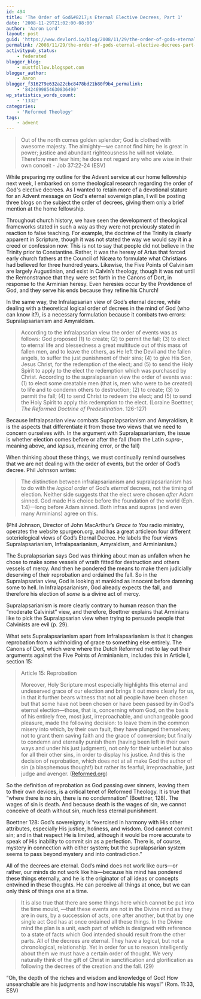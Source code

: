 ```yaml
---
id: 494
title: 'The Order of God&#8217;s Eternal Elective Decrees, Part 1'
date: '2008-11-29T21:02:00-08:00'
author: 'Aaron Lord'
layout: post
guid: 'https://www.devlord.io/blog/2008/11/29/the-order-of-gods-eternal-elective-decrees-part-1/'
permalink: /2008/11/29/the-order-of-gods-eternal-elective-decrees-part-1/
activitypub_status:
    - federated
blogger_blog:
    - mustfollow.blogspot.com
blogger_author:
    - Aaron
blogger_f316279e632a22cbc8478bd21b80f9b4_permalink:
    - '8424699854630836490'
wp_statistics_words_count:
    - '1332'
categories:
    - 'Reformed Theology'
tags:
    - advent
---
```


<blockquote>Out of the north comes golden splendor;
God is clothed with awesome majesty.
The almighty—we cannot find him;
he is great in power;
justice and abundant righteousness he will not violate.
Therefore men fear him;
he does not regard any who are wise in their own conceit
- Job 37:22-24 (ESV)</blockquote>

While preparing my outline for the Advent service at our home fellowship next week, I embarked on some theological research regarding the order of God's elective decrees. As I wanted to retain more of a devotional stature for an Advent message on God's eternal sovereign plan, I will be posting three blogs on the subject the order of decrees, giving them only a brief mention at the home fellowship.

Throughout church history, we have seen the development of theological frameworks stated in such a way as they were not previously stated in reaction to false teaching. For example, the doctrine of the Trinity is clearly apparent in Scripture, though it was not stated the way we would say it in a creed or confession now. This is not to say that people did not believe in the Trinity prior to Constantine. Rather, it was the heresy of Arius that forced early church fathers at the Council of Nicæa to formulate what Christians had believed for three hundred years. Likewise, the Five Points of Calvinism are largely Augustinian, and exist in Calvin’s theology, though it was not until the Remonstrance that they were set forth in the Canons of Dort, in response to the Arminian heresy. Even heresies occur by the Providence of God, and they serve his ends because they refine his Church!

In the same way, the Infralapsarian view of God’s eternal decree, while dealing with a theoretical logical order of decrees in the mind of God (who can know it?), is a necessary formulation because it combats two errors: Supralapsarianism and Amyraldism.

<blockquote>According to the infralapsarian view the order of events was as follows: God proposed (1) to create; (2) to permit the fall; (3) to elect to eternal life and blessedness a great multitude out of this mass of fallen men, and to leave the others, as He left the Devil and the fallen angels, to suffer the just punishment of their sins; (4) to give His Son, Jesus Christ, for the redemption of the elect; and (5) to send the Holy Spirit to apply to the elect the redemption which was purchased by Christ. According to the supralapsarian view the order of events was: (1) to elect some creatable men (that is, men who were to be created) to life and to condemn others to destruction; (2) to create; (3) to permit the fall; (4) to send Christ to redeem the elect; and (5) to send the Holy Spirit to apply this redemption to the elect. (Loraine Boettner, <em>The Reformed Doctrine of Predestination</em>. 126-127)</blockquote>

Because Infralapsarian view combats Supralapsarianism and Amyraldism, it is the aspects that differentiate it from those two views that we need to concern ourselves with. In the argument with Supralapsarianism, the issue is whether election comes before or after the fall (from the Latin <em>supra-</em>, meaning above, and <em>lapsus</em>, meaning error, or the fall)

When thinking about these things, we must continually remind ourselves that we are not dealing with the order of events, but the order of God’s decree. Phil Johnson writes:

<blockquote>The distinction between infralapsarianism and supralapsarianism has to do with the <em>logical order</em> of God’s <em>eternal</em> decrees, not the timing of election. Neither side suggests that the elect were chosen <em>after</em> Adam sinned. God made His choice before the foundation of the world (Eph. 1:4)—long before Adam sinned. Both infras and supras (and even many Arminians) agree on this.</blockquote>

(Phil Johnson, Director of John MacArthur’s <em>Grace to You</em> radio ministry, operates the website spurgeon.org, and has a great articleon four different soteriological views of God’s Eternal Decree. He labels the four views Supralapsarianism, Infralapsarianism, Amyraldism, and Arminianism.)

The Supralapsarian says God was thinking about man as unfallen when he chose to make some vessels of wrath fitted for destruction and others vessels of mercy. And then he pondered the means to make them judicially deserving of their reprobation and ordained the fall. So in the Supralapsarian view, God is looking at mankind as innocent before damning some to hell. In Infralapsarianism, God already expects the fall, and therefore his election of <em>some</em> is a divine act of mercy.

Supralapsarianism is more clearly contrary to human reason than the “moderate Calvinist” view, and therefore, Boettner explains that Arminians like to pick the Supralapsarian view when trying to persuade people that Calvinists are evil (p. 29).

What sets Supralapsarianism apart from Infralapsarianism is that it changes reprobation from a withholding of grace to something else entirely. The Canons of Dort, which were where the Dutch Reformed met to lay out their arguments against the Five Points of Arminianism, includes this in Article I, section 15:

<blockquote>Article 15: Reprobation

Moreover, Holy Scripture most especially highlights this eternal and undeserved grace of our election and brings it out more clearly for us, in that it further bears witness that not all people have been chosen but that some have not been chosen or have been passed by in God's eternal election—those, that is, concerning whom God, on the basis of his entirely free, most just, irreproachable, and unchangeable good pleasure, made the following decision: to leave them in the common misery into which, by their own fault, they have plunged themselves; not to grant them saving faith and the grace of conversion; but finally to condemn and eternally punish them (having been left in their own ways and under his just judgment), not only for their unbelief but also for all their other sins, in order to display his justice. And this is the decision of reprobation, which does not at all make God the author of sin (a blasphemous thought!) but rather its fearful, irreproachable, just judge and avenger. (<a href="https://www.apuritansmind.com/creeds-and-confessions/the-synod-of-dordt-1618-1619-a-d/">Reformed.org</a>)</blockquote>

So the definition of reprobation as God passing over sinners, leaving them to their own devices, is a critical tenet of Reformed Theology. It is true that “where there is no sin, there is no condemnation” (Boettner, 128). The wages of sin is death. And because death is the wages of sin, we cannot conceive of death without sin, much less eternal punishment.

Boettner 128: God’s sovereignty is “exercised in harmony with His other attributes, especially His justice, holiness, and wisdom. God cannot commit sin; and in that respect He is limited, although it would be more accurate to speak of His inability to commit sin as a perfection. There is, of course, mystery in connection with either system; but the supralapsarian system seems to pass beyond mystery and into contradiction.”

All of the decrees are eternal. God’s mind does not work like ours—or rather, our minds do not work like his—because his mind has pondered these things eternally, and he is the originator of all ideas or concepts entwined in these thoughts. He can perceive all things at once, but we can only think of things one at a time.

<blockquote>It is also true that there are some things here which cannot be put into the time mould, —that these events are not in the Divine mind as they are in ours, by a succession of acts, one after another, but that by one single act God has at once ordained all these things. In the Divine mind the plan is a unit, each part of which is designed with reference to a state of facts which God intended should result from the other parts. All of the decrees are eternal. They have a logical, but not a chronological, relationship. Yet in order for us to reason intelligently about them we must have a certain order of thought. We very naturally think of the gift of Christ in sanctification and glorification as following the decrees of the creation and the fall. (29)</blockquote>

“Oh, the depth of the riches and wisdom and knowledge of God! How unsearchable are his judgments and how inscrutable his ways!” (Rom. 11:33, ESV)

<div class="blogger-post-footer"><img src="/2008/11/29/the-order-of-gods-eternal-elective-decrees-part-1/"" width="1" height="1" /></div>